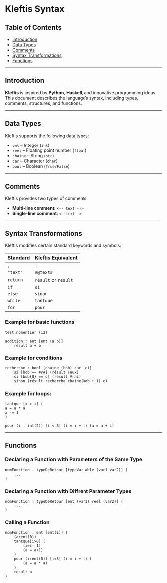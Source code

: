 # Kleftis Syntax

## Table of Contents

- [Introduction](#introduction)
- [Data Types](#data-types)
- [Comments](#comments)
- [Syntax Transformations](#syntax-transformations)
- [Functions](#functions)

---

## Introduction

**Kleftis** is inspired by **Python**, **Haskell**, and innovative programming ideas. This document describes the language’s syntax, including types, comments, structures, and functions.

---

## Data Types

Kleftis supports the following data types:

- `ent` – Integer (`int`)
- `reel` – Floating point number (`float`)
- `chaine` – String (`str`)
- `car` – Character (`char`)
- `bool` – Boolean (`True/False`)

---

## Comments

Kleftis provides two types of comments:

- **Multi-line comment**: `<-- text -->`
- **Single-line comment**: `<- text ->`

---

## Syntax Transformations

Kleftis modifies certain standard keywords and symbols:

| Standard | Kleftis Equivalent |
|----------|--------------------|
| `,` | `\|` |
| `"text"` | `#@text#` |
| `return` | `résult` or `result` |
| `if` | `si` |
| `else` | `sinon` |
| `while` | `tantque` |
| `for` | `pour` |

### Example for basic functions

```kleftis
test.nomentier (12)

addition : ent [ent (a b)]
    résult a + b
```

### Example for conditions

```kleftis
recherche : bool [chaine (bob) car (c)]
    si [bob == #@#] (résult Faux)
    si [bob{0} == c] (résult Vrai)
    sinon (résult recherche chaine(bob + 1) c)
```

### Example for loops:

```kleftis
tantque [x > i] (
a = a * a 
x -= 1
)

pour (i : int(2)) [i < 5] (i = i + 1) (a = a + i)
```

---

## Functions

### Declaring a Function with Parameters of the Same Type

```kleftis
nomFonction : typeDeRetour [typeVariable (var1 var2)] (
    ...
)
```

### Declaring a Function with Diffrent Parameter Types

```kleftis
nomFonction : typeDeRetour [ent (var1) reel (var2)] (
    ... 
)
```

### Calling a Function

```kleftis
nomFonction : ent [ent(i)] (
    (a:ent(0))
    tantque[i>0] (
        (i=i- 1)
        (a = a+1)
    )
    pour (i:ent(0)) [i<3] (i = i + 1) (
        (a = a * a)
    )
    result a
)
```
